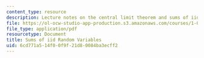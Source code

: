 ```yaml
---
content_type: resource
description: Lecture notes on the central limit theorem and sums of iid random variables.
file: https://ol-ocw-studio-app-production.s3.amazonaws.com/courses/1-010-uncertainty-in-engineering-fall-2008/6cd771a514f00f9f21d80084ba3ecff2_app_17.pdf
file_type: application/pdf
resourcetype: Document
title: Sums of iid Random Variables
uid: 6cd771a5-14f0-0f9f-21d8-0084ba3ecff2
---
```

